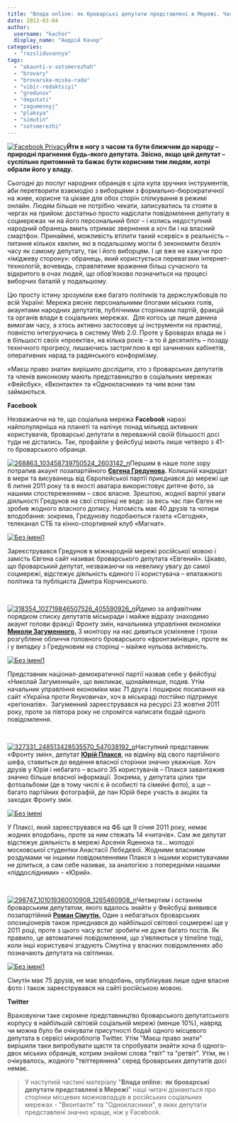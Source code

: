 ```yaml
---
title: "Влада online: як броварські депутати представлені в Мережі. Частина 1"
date: 2013-03-04
author: 
  username: "kachor"
  display_name: "Андрій Качор"
categories: 
  - "rozsliduvannya"
tags: 
  - "akaunti-v-sotsmerezhah"
  - "brovary"
  - "brovarska-miska-rada"
  - "vibir-redaktsiyi"
  - "gredunov"
  - "deputati"
  - "zagumennyj"
  - "plaksya"
  - "simutin"
  - "sotsmerezhi"
---
```


[![Facebook Privacy](https://mpz.brovary.org/wp-content/uploads/2013/03/1206_Facebook_glass.jpg)](https://mpz.brovary.org/wp-content/uploads/2013/03/1206_Facebook_glass.jpg)**Йти в ногу з часом та бути ближчим до народу – природні прагнення будь-якого депутата. Звісно, якщо цей депутат – суспільно притомний та бажає бути корисним тим людям, котрі обрали його у владу.**

Сьогодні до послуг народних обранців є ціла купа зручних інструментів, аби перетворити взаємодію з виборцями з формально-бюрократичної на живе, корисне та цікаве для обох сторін спілкування в режимі онлайн. Людям більше не потрібно чекати, записуватись та стояти в чергах на прийом: достатньо просто надіслати повідомлення депутату в соцмережах чи на його персональний блог – і колись недоступний народний обранець вмить отримає звернення а хоч би і на власний смартфон. Принаймні, можливість втілити такий «сервіс» в реальність – питання кількох хвилин, які в подальшому могли б зекономити безліч часу як самому депутату, так і його виборцям. І це вже не кажучи про «іміджеву сторону»: обранець, який користується перевагами інтернет-технологій, вочевидь, справлятиме враження більш сучасного та відкритого в очах людей, що обов’язково позначиться на процесі виборчих баталій у подальшому.

Цю просту істину зрозуміли вже багато політиків та держслужбовців по всій Україні: Мережа рясніє персональними блогами міських голів, акаунтами народних депутатів, публічними сторінками партій, фракцій та органів влади в соціальних мережах.  Для когось це лише данина вимогам часу, а хтось активно застосовує ці інструменти на практиці, повністю інтегруючись в систему Web 2.0. Проте у Броварах влада як і в більшості своїх «проектів», на кілька років – а то й десятиліть – позаду технічного прогресу, лишаючись застряглою в ері зачинених кабінетів, оперативних нарад та радянського конформізму.

«Маєш право знати» вирішило дослідити, хто з броварських депутатів та членів виконкому мають представництво в соціальних мережах «Фейсбук», «Вконтакте» та «Однокласники» та чим вони там займаються.

**Facebook**

Незважаючи на те, що соціальна мережа **Facebook** наразі найпопулярніша на планеті та налічує понад мільярд активних користувачів, броварські депутати в переважній своїй більшості досі туди не дістались. Так, профайли у фейсбуці мають лише четверо з 41-го броварського обранця.

[![268863_103458739750524_2603142_n](https://mpz.brovary.org/wp-content/uploads/2013/03/268863_103458739750524_2603142_n.jpg)](https://mpz.brovary.org/wp-content/uploads/2013/03/268863_103458739750524_2603142_n.jpg)Першим в наше поле зору потрапив акаунт позапартійного **[Євгена Гредунова](http://www.facebook.com/profile.php?id=100002591954397&fref=ts).** Колишній кандидат в мери та висуванець від Європейської партії приєднався до мережі ще 6 липня 2011 року та в якості аватара використовує дитяче фото, за нашими спостереженням – своє власне. Зрештою, жодної вартої уваги діяльності Гредунов на свої сторінці не веде: за весь час пан Євген не зробив жодного власного допису. Натомість має 40 друзів та чотири вподобання: зокрема, Грєдунову подобаються газета «Сегодня», телеканал СТБ та кінно-спортивний клуб «Магнат».

[![Без імені1](https://mpz.brovary.org/wp-content/uploads/2013/03/Bez-imeni1.jpg)](https://mpz.brovary.org/wp-content/uploads/2013/03/Bez-imeni1.jpg)

Зареєструвався Гредунов в міжнародній мережі російської мовою і замість Євгена сайт називає броварського депутата «Евгений». Цікаво, що броварський депутат, незважаючи на невелику увагу до самої соцмережі, відстежує діяльність єдиного її користувача – епатажного політика та публіциста Дмитра Корчинського.

 

[![318354_102719846507526_405590926_n](https://mpz.brovary.org/wp-content/uploads/2013/03/318354_102719846507526_405590926_n.jpg)](https://mpz.brovary.org/wp-content/uploads/2013/03/318354_102719846507526_405590926_n.jpg)Йдемо за алфавітним порядком списку депутатів міськради і майже відразу знаходимо акаунт голови фракції Фронту змін, начальника управління економіки [**Миколи Загуменного.**](http://www.facebook.com/profile.php?id=100003085333489&fref=ts) З монітору на нас дивиться усміхнене і трохи розгублене обличчя головного броварського «фронтзмінівця», проте як і у випадку з Гредуновим на сторінці – майже нульова активність.

[![Без імені1](https://mpz.brovary.org/wp-content/uploads/2013/03/Bez-imeni11.jpg)](https://mpz.brovary.org/wp-content/uploads/2013/03/Bez-imeni11.jpg)

Представник націонал-демократичної партії назвав себе у фейсбуці «Николай Загуменный», що викликає, щонайменше, подив. Утім начальник управління економіки має 71 друга і поширює посилання на сайт «Україна проти Януковича», хоч в міськраді постійно підтримує «регіоналів».  Загуменний зареєструвався на ресурсі 23 жовтня 2011 року, проте за півтора року не спромігся написати бодай одного повідомлення.

 

[![327331_248513428535570_547038192_o](https://mpz.brovary.org/wp-content/uploads/2013/03/327331_248513428535570_547038192_o.jpg)](https://mpz.brovary.org/wp-content/uploads/2013/03/327331_248513428535570_547038192_o.jpg)Наступний представник «Фронту змін», депутат [**Юрій Плакся**](http://www.facebook.com/profile.php?id=100001307454065&fref=ts), на відміну від свого партійного шефа, ставиться до ведення власної сторінки значно уважніше. Хоч друзів у Юрія і небагато – всього 35 користувачів – Плакся завантажив значно більше власної інформації. Зокрема, у депутата цілих три фотоальбоми (де в тому числі є й особисті та сімейні фото), а ще – багато партійних фотографій, де пан Юрій бере участь в акціях та заходах Фронту змін.

[![Без імені](https://mpz.brovary.org/wp-content/uploads/2013/03/Bez-imeni.jpg)](https://mpz.brovary.org/wp-content/uploads/2013/03/Bez-imeni.jpg)

У Плаксі, який зареєструвався на ФБ ще 9 січня 2011 року, немає жодних вподобань, проте за ним стежать 14 «читачів». Сам же депутат відстежує діяльність в мережі Арсенія Яценюка та… молодої московської студентки Анастасії Лєбєдєвої. Жодними власними роздумами чи іншими повідомленнями Плакся з іншими користувачами не ділиться, а сам себе називає, за аналогією з попередніми нашими «піддослідними» - «Юрий».

 

[![298747_101019360010908_1265460908_n](https://mpz.brovary.org/wp-content/uploads/2013/03/298747_101019360010908_1265460908_n.jpg)](https://mpz.brovary.org/wp-content/uploads/2013/03/298747_101019360010908_1265460908_n.jpg)Четвертим і останнім броварським депутатом, якого вдалось знайти у Фейсбуці виявився позапартійний [**Роман Сімутін.**](http://www.facebook.com/profile.php?id=100003085325499&fref=ts) Один з небагатьох броварських опозиціонерів також приєднався до найбільшої світової соцмережі ще у 2011 році, проте з цього часу встиг зробити не дуже багато постів. Як правило, це автоматичні повідомлення, що з’являються у timeline тоді, коли інші користувачі згадують Сімутіна у власних повідомленнях або позначають депутата на світлинах.

[![Без імені1](https://mpz.brovary.org/wp-content/uploads/2013/03/Bez-imeni12.jpg)](https://mpz.brovary.org/wp-content/uploads/2013/03/Bez-imeni12.jpg)

Сімутін має 75 друзів, не має вподобань, опублікував лише одне власне фото і також зареєструвався на сайті російською мовою.

**Twitter**

Враховуючи таке скромне представництво броварського депутатського корпусу в найбільшій світовій соціальній мережі (менше 10%), навряд чи можна було би очікувати присутності бодай одного місцевого депутата в сервісі мікроблогів Twitter. Утім "Маєш право знати" вирішили таки випробувати щастя та спробувати знайти хоча б одного-двох міських обранців, котрим знайомі слова "твіт" та "ретвіт". Утім, як і очікувалось, жодного "твіттерянина" серед броварських депутатів досі немає.

> У наступній частині матеріалу "**Влада online:  як броварські депутати представлені в Мережі**" наші читачі дізнаються про сторінки місцевих можновладців в російських соціальних мережах - "Вконтакте" та "Однокласники", в яких депутати представлені значно краще, ніж у Facebook.
